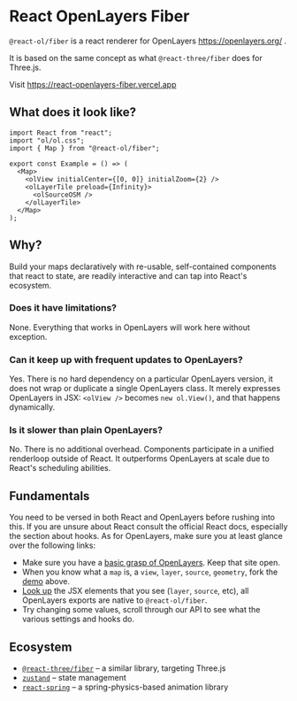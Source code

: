 # React OpenLayers Fiber

`@react-ol/fiber` is a react renderer for OpenLayers https://openlayers.org/ .

It is based on the same concept as what `@react-three/fiber` does for Three.js.

Visit https://react-openlayers-fiber.vercel.app

## What does it look like?

```tsx
import React from "react";
import "ol/ol.css";
import { Map } from "@react-ol/fiber";

export const Example = () => (
  <Map>
    <olView initialCenter={[0, 0]} initialZoom={2} />
    <olLayerTile preload={Infinity}>
      <olSourceOSM />
    </olLayerTile>
  </Map>
);
```

## Why?

Build your maps declaratively with re-usable, self-contained components that react to state, are readily interactive and can tap into React's ecosystem.

### Does it have limitations?

None. Everything that works in OpenLayers will work here without exception.

### Can it keep up with frequent updates to OpenLayers?

Yes. There is no hard dependency on a particular OpenLayers version, it does not wrap or duplicate a single OpenLayers class. It merely expresses OpenLayers in JSX: `<olView />` becomes `new ol.View()`, and that happens dynamically.

### Is it slower than plain OpenLayers?

No. There is no additional overhead. Components participate in a unified renderloop outside of React. It outperforms OpenLayers at scale due to React's scheduling abilities.

## Fundamentals

You need to be versed in both React and OpenLayers before rushing into this. If you are unsure about React consult the official React docs, especially the section about hooks. As for OpenLayers, make sure you at least glance over the following links:

- Make sure you have a [basic grasp of OpenLayers](https://openlayers.org/en/latest/apidoc/module-ol_Map-Map.html). Keep that site open.
- When you know what a `map` is, a `view`, `layer`, `source`, `geometry`, fork the [demo](/#what-does-it-look-like) above.
- [Look up](https://openlayers.org/en/latest/apidoc/module-ol_layer_Layer-Layer.html) the JSX elements that you see (`layer`, `source`, etc), all OpenLayers exports are native to `@react-ol/fiber`.
- Try changing some values, scroll through our API to see what the various settings and hooks do.

## Ecosystem

- [`@react-three/fiber`](https://github.com/pmndrs/react-three-fiber) – a similar library, targeting Three.js
- [`zustand`](https://github.com/pmndrs/zustand) – state management
- [`react-spring`](https://github.com/pmndrs/react-spring) – a spring-physics-based animation library

